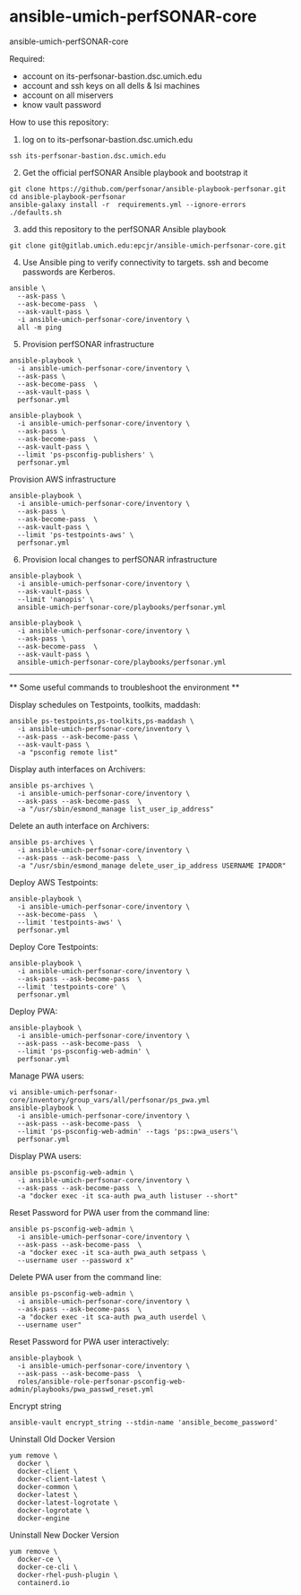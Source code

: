 # ansible-umich-perfSONAR-core

ansible-umich-perfSONAR-core

Required:
  - account on its-perfsonar-bastion.dsc.umich.edu
  - account and ssh keys on all dells & lsi machines
  - account on all miservers
  - know vault password

How to use this repository:
1.  log on to its-perfsonar-bastion.dsc.umich.edu

```
ssh its-perfsonar-bastion.dsc.umich.edu
```

2.  Get the official perfSONAR Ansible playbook and bootstrap it

```
git clone https://github.com/perfsonar/ansible-playbook-perfsonar.git
cd ansible-playbook-perfsonar
ansible-galaxy install -r  requirements.yml --ignore-errors
./defaults.sh
```

3.  add this repository to the perfSONAR Ansible playbook

```
git clone git@gitlab.umich.edu:epcjr/ansible-umich-perfsonar-core.git
```

4.  Use Ansible ping to verify connectivity to targets.  ssh and become passwords are Kerberos.

```
ansible \
  --ask-pass \
  --ask-become-pass  \
  --ask-vault-pass \
  -i ansible-umich-perfsonar-core/inventory \
  all -m ping
```

5. Provision perfSONAR infrastructure

```
ansible-playbook \
  -i ansible-umich-perfsonar-core/inventory \
  --ask-pass \
  --ask-become-pass  \
  --ask-vault-pass \
  perfsonar.yml
```

```
ansible-playbook \
  -i ansible-umich-perfsonar-core/inventory \
  --ask-pass \
  --ask-become-pass  \
  --ask-vault-pass \
  --limit 'ps-psconfig-publishers' \
  perfsonar.yml
```

Provision AWS infrastructure

```
ansible-playbook \
  -i ansible-umich-perfsonar-core/inventory \
  --ask-pass \
  --ask-become-pass  \
  --ask-vault-pass \
  --limit 'ps-testpoints-aws' \
  perfsonar.yml
```

6. Provision local changes to perfSONAR infrastructure

```
ansible-playbook \
  -i ansible-umich-perfsonar-core/inventory \
  --ask-vault-pass \
  --limit 'nanopis' \
  ansible-umich-perfsonar-core/playbooks/perfsonar.yml
```

```
ansible-playbook \
  -i ansible-umich-perfsonar-core/inventory \
  --ask-pass \
  --ask-become-pass  \
  --ask-vault-pass \
  ansible-umich-perfsonar-core/playbooks/perfsonar.yml
```

---

** Some useful commands to troubleshoot the environment **

Display schedules on Testpoints, toolkits, maddash:
```
ansible ps-testpoints,ps-toolkits,ps-maddash \
  -i ansible-umich-perfsonar-core/inventory \
  --ask-pass --ask-become-pass \
  --ask-vault-pass \
  -a "psconfig remote list"
```

Display auth interfaces on Archivers:
```
ansible ps-archives \
  -i ansible-umich-perfsonar-core/inventory \
  --ask-pass --ask-become-pass  \
  -a "/usr/sbin/esmond_manage list_user_ip_address"
```

Delete an auth interface on Archivers:
```
ansible ps-archives \
  -i ansible-umich-perfsonar-core/inventory \
  --ask-pass --ask-become-pass  \
  -a "/usr/sbin/esmond_manage delete_user_ip_address USERNAME IPADDR"
```

Deploy AWS Testpoints:
```
ansible-playbook \
  -i ansible-umich-perfsonar-core/inventory \
  --ask-become-pass  \
  --limit 'testpoints-aws' \
  perfsonar.yml
```

Deploy Core Testpoints:
```
ansible-playbook \
  -i ansible-umich-perfsonar-core/inventory \
  --ask-pass --ask-become-pass  \
  --limit 'testpoints-core' \
  perfsonar.yml
```

Deploy PWA:
```
ansible-playbook \
  -i ansible-umich-perfsonar-core/inventory \
  --ask-pass --ask-become-pass  \
  --limit 'ps-psconfig-web-admin' \
  perfsonar.yml
```

Manage PWA users:
```
vi ansible-umich-perfsonar-core/inventory/group_vars/all/perfsonar/ps_pwa.yml
ansible-playbook \
  -i ansible-umich-perfsonar-core/inventory \
  --ask-pass --ask-become-pass  \
  --limit 'ps-psconfig-web-admin' --tags 'ps::pwa_users'\
  perfsonar.yml
```

Display PWA users:
```
ansible ps-psconfig-web-admin \
  -i ansible-umich-perfsonar-core/inventory \
  --ask-pass --ask-become-pass  \
  -a "docker exec -it sca-auth pwa_auth listuser --short"
```

Reset Password for PWA user from the command line:
```
ansible ps-psconfig-web-admin \
  -i ansible-umich-perfsonar-core/inventory \
  --ask-pass --ask-become-pass  \
  -a "docker exec -it sca-auth pwa_auth setpass \
  --username user --password x"
```

Delete PWA user from the command line:
```
ansible ps-psconfig-web-admin \
  -i ansible-umich-perfsonar-core/inventory \
  --ask-pass --ask-become-pass  \
  -a "docker exec -it sca-auth pwa_auth userdel \
  --username user"
```

Reset Password for PWA user interactively:
```
ansible-playbook \
  -i ansible-umich-perfsonar-core/inventory \
  --ask-pass --ask-become-pass  \
  roles/ansible-role-perfsonar-psconfig-web-admin/playbooks/pwa_passwd_reset.yml
```

Encrypt string

```
ansible-vault encrypt_string --stdin-name 'ansible_become_password'
```

Uninstall Old Docker Version

```
yum remove \
  docker \
  docker-client \
  docker-client-latest \
  docker-common \
  docker-latest \
  docker-latest-logrotate \
  docker-logrotate \
  docker-engine
```
Uninstall New Docker Version

```
yum remove \
  docker-ce \
  docker-ce-cli \
  docker-rhel-push-plugin \
  containerd.io
```
